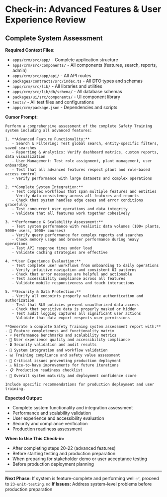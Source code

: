 # Check-in: Advanced Features & User Experience Review

## Complete System Assessment

**Required Context Files:**
- `apps/crm/src/app/` - Complete application structure
- `apps/crm/src/components/` - All components (features, search, reports, admin)
- `apps/crm/src/app/api/` - All API routes
- `packages/contracts/src/index.ts` - All DTO types and schemas
- `apps/crm/src/lib/` - All libraries and utilities
- `apps/crm/src/lib/db/schema/` - All database schemas
- `packages/ui/src/components/` - UI component library
- `tests/` - All test files and configurations
- `apps/crm/package.json` - Dependencies and scripts

**Cursor Prompt:**

```
Perform a comprehensive assessment of the complete Safety Training system including all advanced features:

1. **Advanced Feature Functionality:**
   - Search & Filtering: Test global search, entity-specific filters, saved searches
   - Reporting & Analytics: Verify dashboard metrics, custom reports, data visualization
   - User Management: Test role assignment, plant management, user onboarding
   - Test that all advanced features respect plant and role-based access control
   - Verify performance with large datasets and complex operations

2. **Complete System Integration:**
   - Test complex workflows that span multiple features and entities
   - Verify data consistency across all features and reports
   - Check that system handles edge cases and error conditions gracefully
   - Test concurrent user operations and data integrity
   - Validate that all features work together cohesively

3. **Performance & Scalability Assessment:**
   - Test system performance with realistic data volumes (100+ plants, 5000+ users, 1000+ courses)
   - Verify query performance for complex reports and searches
   - Check memory usage and browser performance during heavy operations
   - Test API response times under load
   - Validate caching strategies are effective

4. **User Experience Evaluation:**
   - Test complete user workflows from onboarding to daily operations
   - Verify intuitive navigation and consistent UI patterns
   - Check that error messages are helpful and actionable
   - Test accessibility compliance across all features
   - Validate mobile responsiveness and touch interactions

5. **Security & Data Protection:**
   - Verify all endpoints properly validate authentication and authorization
   - Test that RLS policies prevent unauthorized data access
   - Check that sensitive data is properly masked or hidden
   - Test audit logging captures all significant user actions
   - Validate that data export respects user permissions

**Generate a complete Safety Training system assessment report with:**
- 🎯 Feature completeness and functionality matrix
- ⚡ Performance benchmarks and scalability metrics
- 👥 User experience quality and accessibility compliance
- 🔒 Security validation and audit results
- 🔗 System integration and workflow validation
- 📊 Training compliance and safety value assessment
- 🚨 Critical issues preventing production deployment
- ⚠️ Nice-to-have improvements for future iterations
- 📋 Production readiness checklist
- 🚀 Overall system maturity and deployment confidence score

Include specific recommendations for production deployment and user training.
```

**Expected Output:**
- Complete system functionality and integration assessment
- Performance and scalability validation
- User experience and accessibility evaluation
- Security and compliance verification
- Production readiness assessment

**When to Use This Check-in:**
- After completing steps 20-22 (advanced features)
- Before starting testing and production preparation
- When preparing for stakeholder demo or user acceptance testing
- Before production deployment planning

---

**Next Phase:** If system is feature-complete and performing well ✅, proceed to `23-unit-testing.md`
**If Issues:** Address system-level problems before production preparation